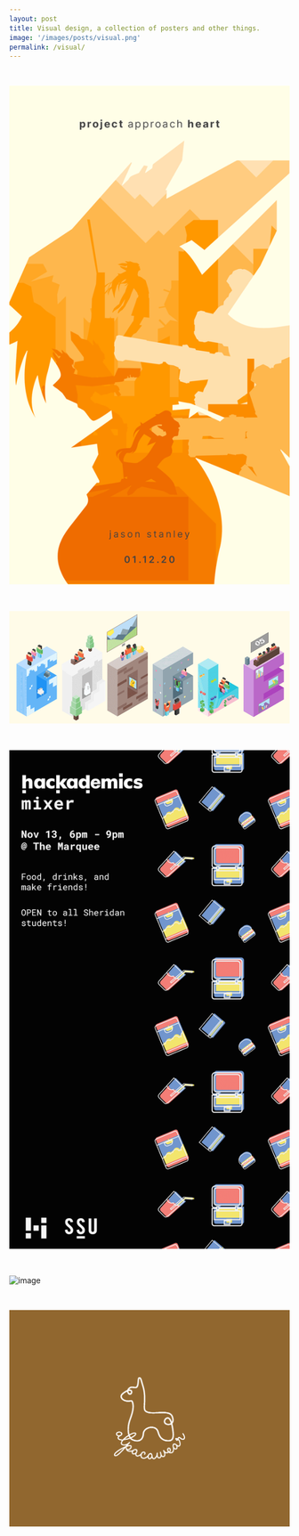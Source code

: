 ```yaml
---
layout: post
title: Visual design, a collection of posters and other things.
image: '/images/posts/visual.png'
permalink: /visual/
---
```


<br>

![image](/images/posts/visual1.gif)

<br>

![image](/images/posts/visual2.gif)

<br>

![image](/images/posts/visual3.png)

<br>

![image](/images/posts/visual4.jpg)

<br>

![image](/images/posts/visual5.png)

<br>
